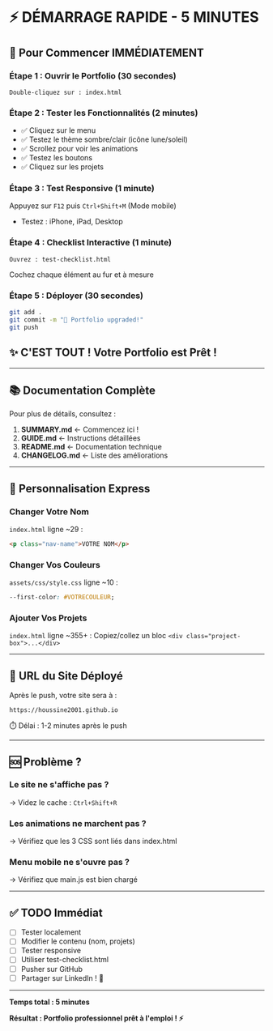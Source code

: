 # ⚡ DÉMARRAGE RAPIDE - 5 MINUTES

## 🎯 Pour Commencer IMMÉDIATEMENT

### Étape 1 : Ouvrir le Portfolio (30 secondes)
```
Double-cliquez sur : index.html
```

### Étape 2 : Tester les Fonctionnalités (2 minutes)
- ✅ Cliquez sur le menu
- ✅ Testez le thème sombre/clair (icône lune/soleil)
- ✅ Scrollez pour voir les animations
- ✅ Testez les boutons
- ✅ Cliquez sur les projets

### Étape 3 : Test Responsive (1 minute)
Appuyez sur `F12` puis `Ctrl+Shift+M` (Mode mobile)
- Testez : iPhone, iPad, Desktop

### Étape 4 : Checklist Interactive (1 minute)
```
Ouvrez : test-checklist.html
```
Cochez chaque élément au fur et à mesure

### Étape 5 : Déployer (30 secondes)
```bash
git add .
git commit -m "🚀 Portfolio upgraded!"
git push
```

## ✨ C'EST TOUT ! Votre Portfolio est Prêt !

---

## 📚 Documentation Complète

Pour plus de détails, consultez :
1. **SUMMARY.md** ← Commencez ici !
2. **GUIDE.md** ← Instructions détaillées
3. **README.md** ← Documentation technique
4. **CHANGELOG.md** ← Liste des améliorations

---

## 🎨 Personnalisation Express

### Changer Votre Nom
`index.html` ligne ~29 :
```html
<p class="nav-name">VOTRE NOM</p>
```

### Changer Vos Couleurs
`assets/css/style.css` ligne ~10 :
```css
--first-color: #VOTRECOULEUR;
```

### Ajouter Vos Projets
`index.html` ligne ~355+ :
Copiez/collez un bloc `<div class="project-box">...</div>`

---

## 🚀 URL du Site Déployé

Après le push, votre site sera à :
```
https://houssine2001.github.io
```

⏱️ Délai : 1-2 minutes après le push

---

## 🆘 Problème ?

### Le site ne s'affiche pas ?
→ Videz le cache : `Ctrl+Shift+R`

### Les animations ne marchent pas ?
→ Vérifiez que les 3 CSS sont liés dans index.html

### Menu mobile ne s'ouvre pas ?
→ Vérifiez que main.js est bien chargé

---

## ✅ TODO Immédiat

- [ ] Tester localement
- [ ] Modifier le contenu (nom, projets)
- [ ] Tester responsive
- [ ] Utiliser test-checklist.html
- [ ] Pusher sur GitHub
- [ ] Partager sur LinkedIn ! 🎉

---

**Temps total : 5 minutes**

**Résultat : Portfolio professionnel prêt à l'emploi ! ⚡**
